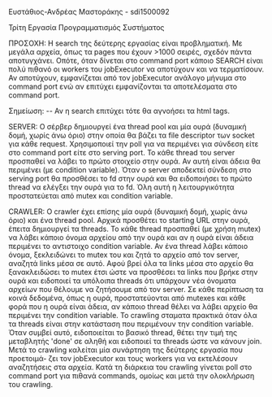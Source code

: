 Ευστάθιος-Ανδρέας Μαστοράκης - sdi1500092

Τρίτη Εργασία Προγραμματισμός Συστήματος

ΠΡΟΣΟΧΗ: Η search της δεύτερης εργασίας είναι προβληματική. Με μεγάλα αρχεία,
         όπως τα pages που έχουν >1000 σειρές, σχεδόν πάντα αποτυγχάνει. Οπότε,
         όταν δίνεται στο command port κάποιο SEARCH είναι πολύ πιθανό οι
         workers του jobExecutor να αποτύχουν και να τερματίσουν. Αν αποτύχουν,
         εμφανίζεται από τον jobExecutor ανάλογο μήνυμα στο command port ενώ αν
         επιτύχει εμφανίζονται τα αποτελέσματα στο command port.

Σημείωση: -- Αν η search επιτύχει τότε θα αγνοήσει τα html tags.

SERVER:
    Ο σέρβερ δημιουργεί ένα thread pool και μία ουρά (δυναμική δομή, χωρίς άνω
όριο) στην οποία θα βάζει τα file descriptor των socket για κάθε request.
    Χρησιμοποιεί την poll για να περιμένει για σύνδεση είτε στο command port
είτε στο serving port.
    Το κάθε thread του server προσπαθεί να λάβει το πρώτο στοιχείο στην ουρά.
Αν αυτή είναι άδεια θα περιμένει (με condition variable).
Όταν ο server αποδεκτεί σύνδεση στο serving port θα προσθέσει το fd στην ουρά
και θα ειδοποιήσει το πρώτο thread να ελέγξει την ουρά για το fd. Όλη αυτή η
λειτουργικότητα προστατεύεται από mutex και condition variable.

CRAWLER:
    O crawler έχει επίσης μία ουρά (δυναμική δομή, χωρίς άνω όριο) και ένα
thread pool. Αρχικά προσθέτει το starting URL στην ουρά, έπειτα δημιουργεί τα
threads.
    Το κάθε thread προσπαθεί (με χρήση mutex) να λάβει κάποιο όνομα αρχείου από
την ουρά και αν η ουρά είναι άδεια περιμένει το αντιστοιχο condition variable.
Αν ένα thread λάβει κάποιο όνομα, ξεκλειδώνει το mutex του και ζητά το αρχείο
από τον server, αναζητά links μέσα σε αυτό. Αφού βρεί όλα τα links μέσα στο
αρχείο θα ξανακλειδώσει το mutex έτσι ώστε να προσθέσει τα links που βρήκε στην
ουρά και ειδοποιεί τα υπόλοιπα threads ότι υπάρχουν νέα όνοματα αρχείων που
θέλουμε να ζητήσουμε από τον server.
    Σε κάθε περίπτωση τα κοινά δεδομένα, όπως η ουρά, προστατεύονται από mutexes
και κάθε φορά που η ουρά είναι άδεια, αν κάποιο thread θέλει να λάβει αρχείο θα
περιμένει την condition variable.
    To crawling σταματα πρακτικά όταν όλα τα threads είναι στην κατάσταση που
περιμένουν την condition variable. Όταν συμβεί αυτό, ειδοποιείται το βασικό
thread, θέτει την τιμή της μεταβλητής 'done' σε αληθή και ειδοποιεί τα threads
ώστε να κάνουν join.
    Μετά το crawling καλείται μία συνάρτηση της δεύτερης εργασία που προετοιμά-
ζει τον jobExecutor και τους workers για να εκτελέσουν αναζητήσεις στα αρχεία.
    Κατά τη διάρκεια του crawling γίνεται poll στο command port για πιθανά
commands, ομοίως και μετά την ολοκλήρωση του crawling.

